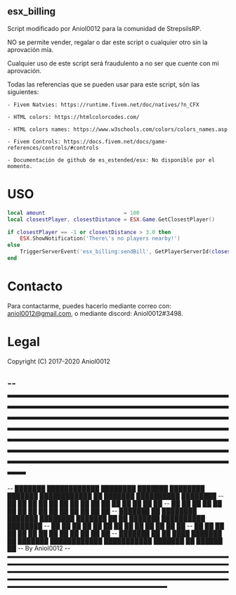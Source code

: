 ## esx_billing

Script modificado por Aniol0012 para la comunidad de StrepsilsRP.

NO se permite vender, regalar o dar este script o cualquier otro sin la aprovación mía.

Cualquier uso de este script será fraudulento a no ser que cuente con mi aprovación.


Todas las referencias que se pueden usar para este script, són las siguientes:

	- Fivem Natvies: https://runtime.fivem.net/doc/natives/?n_CFX
	
	- HTML colors: https://htmlcolorcodes.com/
	
	- HTML colors names: https://www.w3schools.com/colors/colors_names.asp
	
	- Fivem Controls: https://docs.fivem.net/docs/game-references/controls/#controls
	
	- Documentación de github de es_estended/esx: No disponible por el momento.
	

# USO

```lua
local amount                         = 100
local closestPlayer, closestDistance = ESX.Game.GetClosestPlayer()

if closestPlayer == -1 or closestDistance > 3.0 then
	ESX.ShowNotification('There\'s no players nearby!')
else
	TriggerServerEvent('esx_billing:sendBill', GetPlayerServerId(closestPlayer), 'society_taxi', 'Taxi', amount)
end
```
	
# Contacto

Para contactarme, puedes hacerlo mediante correo con: aniol0012@gmail.com, o mediante discord: Aniol0012#3498.

# Legal

Copyright (C) 2017-2020 Aniol0012

--▬▬▬▬▬▬▬▬▬▬▬▬▬▬▬▬▬▬▬▬▬▬▬▬▬▬▬▬▬▬▬▬▬▬▬▬▬▬▬▬▬▬▬▬▬▬▬▬▬▬▬▬▬▬▬▬▬▬▬▬▬▬▬▬▬▬▬▬▬▬▬▬▬▬▬▬▬▬▬▬▬▬▬▬▬▬▬▬▬▬▬▬▬▬▬▬▬▬▬▬▬▬▬▬▬▬▬▬▬▬▬▬▬▬▬▬▬▬▬▬▬▬▬▬▬▬▬▬▬▬▬▬▬▬▬▬▬▬▬▬▬▬▬▬▬▬▬▬▬▬▬▬▬▬▬▬▬▬▬▬▬▬▬▬▬▬▬▬▬▬
--
--			  ███████	████████████	████████	███████		████████	███████		████████████	██				███████			  ██████████	████████
--			  ██			 ██			██	  ██	██			██	  ██	██			     ██    		██				██ 				  ██	  ██	██	  ██
--			  ██			 ██			██	  ██	██			██    ██	██			     ██			██				██				  ██	  ██	██	  ██
--			  ███████	 	 ██			████████	███████		████████	███████	         ██ 		██				███████			  ██████████	████████
--				   ██		 ██			██  ██		██			██				 ██	         ██			██					 ██			  ██  ██		██
--				   ██ 		 ██			██  ██		██			██				 ██	         ██ 		██ 				     ██   		  ██  ██		██
--			  ███████		 ██			██	████	███████		██			███████		████████████	███████████		███████			  ██  ██████	██
--																																								By Aniol0012
--▬▬▬▬▬▬▬▬▬▬▬▬▬▬▬▬▬▬▬▬▬▬▬▬▬▬▬▬▬▬▬▬▬▬▬▬▬▬▬▬▬▬▬▬▬▬▬▬▬▬▬▬▬▬▬▬▬▬▬▬▬▬▬▬▬▬▬▬▬▬▬▬▬▬▬▬▬▬▬▬▬▬▬▬▬▬▬▬▬▬▬▬▬▬▬▬▬▬▬▬▬▬▬▬▬▬▬▬▬▬▬▬▬▬▬▬▬▬▬▬▬▬▬▬▬▬▬▬▬▬▬▬▬▬▬▬▬▬▬▬▬▬▬▬▬▬▬▬▬▬▬▬▬▬▬▬▬▬▬▬▬▬▬▬▬▬▬▬▬▬
